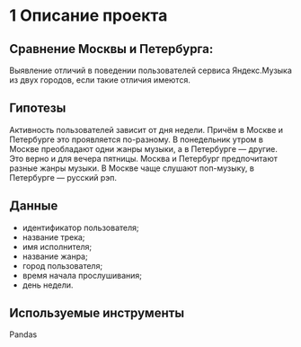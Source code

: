 # 1 Описание проекта
## Сравнение Москвы и Петербурга:
Выявление отличий в поведении пользователей сервиса Яндекс.Музыка из двух городов, если такие отличия имеются.
## Гипотезы
Активность пользователей зависит от дня недели. Причём в Москве и Петербурге это проявляется по-разному.
В понедельник утром в Москве преобладают одни жанры музыки, а в Петербурге — другие. Это верно и для вечера пятницы.
Москва и Петербург предпочитают разные жанры музыки. В Москве чаще слушают поп-музыку, в Петербурге — русский рэп.
## Данные

- идентификатор пользователя;
- название трека;
- имя исполнителя;
- название жанра;
- город пользователя;
- время начала прослушивания;
- день недели.
## Используемые инструменты
Pandas
